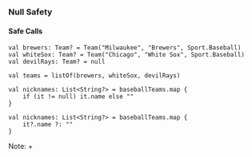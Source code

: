 ### Null Safety
#### Safe Calls

```
val brewers: Team? = Team("Milwaukee", "Brewers", Sport.Baseball)
val whiteSox: Team? = Team("Chicago", "White Sox", Sport.Baseball)
val devilRays: Team? = null

val teams = listOf(brewers, whiteSox, devilRays)
```

```
val nicknames: List<String?> = baseballTeams.map {
    if (it != null) it.name else ""
}
```

```
val nicknames: List<String?> = baseballTeams.map {
    it?.name ?: ""
}
```


Note:
+